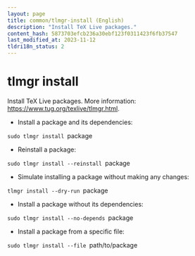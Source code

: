 ```yaml
---
layout: page
title: common/tlmgr-install (English)
description: "Install TeX Live packages."
content_hash: 5873703efcb236a30ebf123f0311423f6fb37547
last_modified_at: 2023-11-12
tldri18n_status: 2
---
```

# tlmgr install

Install TeX Live packages.
More information: <https://www.tug.org/texlive/tlmgr.html>.

- Install a package and its dependencies:

`sudo tlmgr install `<span class="tldr-var badge badge-pill bg-dark-lm bg-white-dm text-white-lm text-dark-dm font-weight-bold">package</span>

- Reinstall a package:

`sudo tlmgr install --reinstall `<span class="tldr-var badge badge-pill bg-dark-lm bg-white-dm text-white-lm text-dark-dm font-weight-bold">package</span>

- Simulate installing a package without making any changes:

`tlmgr install --dry-run `<span class="tldr-var badge badge-pill bg-dark-lm bg-white-dm text-white-lm text-dark-dm font-weight-bold">package</span>

- Install a package without its dependencies:

`sudo tlmgr install --no-depends `<span class="tldr-var badge badge-pill bg-dark-lm bg-white-dm text-white-lm text-dark-dm font-weight-bold">package</span>

- Install a package from a specific file:

`sudo tlmgr install --file `<span class="tldr-var badge badge-pill bg-dark-lm bg-white-dm text-white-lm text-dark-dm font-weight-bold">path/to/package</span>
